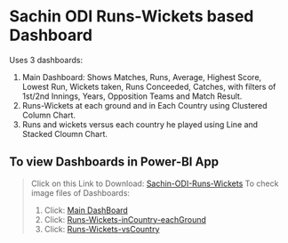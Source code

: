 # Sachin ODI Runs-Wickets based Dashboard

Uses 3 dashboards:
1.  Main Dashboard: Shows Matches, Runs, Average, Highest Score, Lowest Run, Wickets taken, Runs Conceeded, Catches, with filters of 1st/2nd Innings, Years, Opposition Teams and Match Result.
2.  Runs-Wickets at each ground and in Each Country using Clustered Column Chart.
3.  Runs and wickets versus each country he played using Line and Stacked Cloumn Chart.

## To view Dashboards in Power-BI App
> Click on this Link to Download: [Sachin-ODI-Runs-Wickets](https://github.com/pk-iitdhn/Sachin-ODI-Runs-Wickets/blob/main/sachinODI.pbix)
> To check image files of Dashboards:
> 1.  Click: [Main DashBoard](https://github.com/pk-iitdhn/Sachin-ODI-Runs-Wickets/blob/main/1.jpg)
> 2.  Click: [Runs-Wickets-inCountry-eachGround](https://github.com/pk-iitdhn/Sachin-ODI-Runs-Wickets/blob/main/2.jpg)
> 3.  Click: [Runs-Wickets-vsCountry](https://github.com/pk-iitdhn/Sachin-ODI-Runs-Wickets/blob/main/3.jpg)

